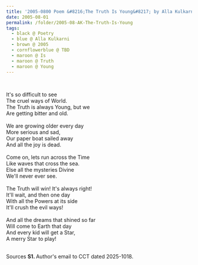 ```yaml
---
title: '2005-0800 Poem &#8216;The Truth Is Young&#8217; by Alla Kulkarni'
date: 2005-08-01
permalink: /folder/2005-08-AK-The-Truth-Is-Young
tags:
  - black @ Poetry
  - blue @ Alla Kulkarni
  - brown @ 2005
  - cornflowerblue @ TBD
  - maroon @ Is
  - maroon @ Truth
  - maroon @ Young
---
```


<br>

<p>
It's so difficult to see<br>
The cruel ways of World.<br>
The Truth is always Young, but we<br>
Are getting bitter and old.<br>
<br>
We are growing older every day<br>
More serious and sad,<br>
Our paper boat sailed away<br>
And all the joy is dead.<br>
<br>
Come on, lets run across the Time<br>
Like waves that cross the sea.<br>
Else all the mysteries Divine<br>
We'll never ever see.<br>
<br>
The Truth will win! It's always right!<br>
It'll wait, and then one day<br>
With all the Powers at its side<br>
It'll crush the evil ways!<br>
<br>
And all the dreams that shined so far<br>
Will come to Earth that day<br>
And every kid will get a Star,<br>
A merry Star to play!
</p>

<br>

<wave-list>
<list-title color="DarkSeaGreen" width="40">Sources</list-title>
  <list-item color="BlanchedAlmond"  width="280"><b>S1. </b> Author's email to CCT dated 2025-1018.</list-item>
</wave-list>
